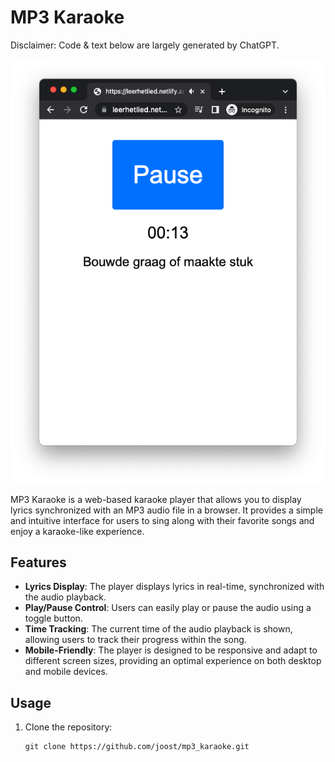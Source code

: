 # MP3 Karaoke

Disclaimer: Code & text below are largely generated by ChatGPT.

![Preview](preview.png)

MP3 Karaoke is a web-based karaoke player that allows you to display lyrics synchronized with an MP3 audio file in a browser. It provides a simple and intuitive interface for users to sing along with their favorite songs and enjoy a karaoke-like experience.

## Features

- **Lyrics Display**: The player displays lyrics in real-time, synchronized with the audio playback.
- **Play/Pause Control**: Users can easily play or pause the audio using a toggle button.
- **Time Tracking**: The current time of the audio playback is shown, allowing users to track their progress within the song.
- **Mobile-Friendly**: The player is designed to be responsive and adapt to different screen sizes, providing an optimal experience on both desktop and mobile devices.

## Usage

1. Clone the repository:

   ```shell
   git clone https://github.com/joost/mp3_karaoke.git
